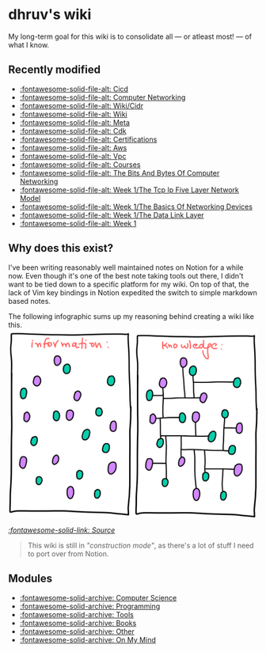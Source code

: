 dhruv's wiki
===

My long-term goal for this wiki is to consolidate all — or atleast most! — of what I know.

Recently modified
---

<!--
RECENTLYMODIFIEDBEGIN
-->

- [:fontawesome-solid-file-alt: Cicd](programming/aws/cdk/cicd/index.md)
- [:fontawesome-solid-file-alt: Computer Networking](computer-science/computer-networking/index.md)
- [:fontawesome-solid-file-alt: Wiki/Cidr](computer-science/computer-networking/wiki/01-cidr.md)
- [:fontawesome-solid-file-alt: Wiki](computer-science/computer-networking/wiki/index.md)
- [:fontawesome-solid-file-alt: Meta](meta.md)
- [:fontawesome-solid-file-alt: Cdk](programming/aws/cdk/index.md)
- [:fontawesome-solid-file-alt: Certifications](programming/aws/certifications/index.md)
- [:fontawesome-solid-file-alt: Aws](programming/aws/index.md)
- [:fontawesome-solid-file-alt: Vpc](programming/aws/vpc/index.md)
- [:fontawesome-solid-file-alt: Courses](computer-science/computer-networking/courses/index.md)
- [:fontawesome-solid-file-alt: The Bits And Bytes Of Computer Networking](computer-science/computer-networking/courses/the-bits-and-bytes-of-computer-networking/index.md)
- [:fontawesome-solid-file-alt: Week 1/The Tcp Ip Five Layer Network Model](computer-science/computer-networking/courses/the-bits-and-bytes-of-computer-networking/week-1/01-the-tcp-ip-five-layer-network-model.md)
- [:fontawesome-solid-file-alt: Week 1/The Basics Of Networking Devices](computer-science/computer-networking/courses/the-bits-and-bytes-of-computer-networking/week-1/02-the-basics-of-networking-devices.md)
- [:fontawesome-solid-file-alt: Week 1/The Data Link Layer](computer-science/computer-networking/courses/the-bits-and-bytes-of-computer-networking/week-1/03-the-data-link-layer.md)
- [:fontawesome-solid-file-alt: Week 1](computer-science/computer-networking/courses/the-bits-and-bytes-of-computer-networking/week-1/index.md)

<!--
RECENTLYMODIFIEDEND
-->


Why does this exist?
---

I've been writing reasonably well maintained notes on Notion for a while now. Even though it's one of the best note taking tools out there, I didn't want to be tied down to a specific platform for my wiki. On top of that, the lack of Vim key bindings in Notion expedited the switch to simple markdown based notes.

The following infographic sums up my reasoning behind creating a wiki like this.
<img src="assets/images/information-vs-knowledge.png" alt="information-vs-knowledge" class="responsive">

*[:fontawesome-solid-link: Source](https://www.gapingvoid.com/blog/2014/01/22/information-vs-knowledge/)*

> This wiki is still in *"construction mode"*, as there's a lot of stuff I need to port over from Notion.

Modules
---

- [:fontawesome-solid-archive: Computer Science](./computer-science/index.md)
- [:fontawesome-solid-archive: Programming](./programming/index.md)
- [:fontawesome-solid-archive: Tools](./tools/index.md)
- [:fontawesome-solid-archive: Books](books/index.md)
- [:fontawesome-solid-archive: Other](other/index.md)
- [:fontawesome-solid-archive: On My Mind](on-my-mind/index.md)
